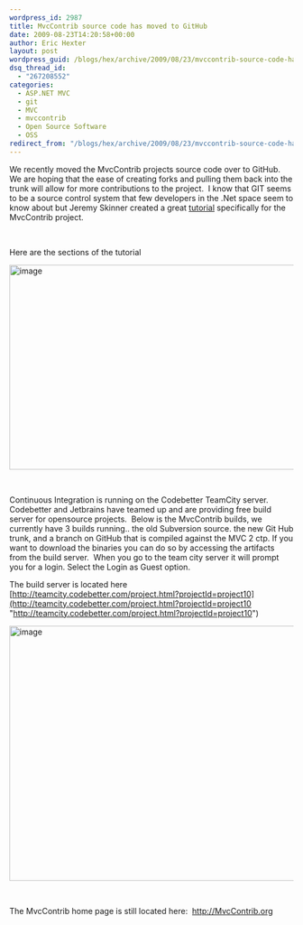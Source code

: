 ```yaml
---
wordpress_id: 2987
title: MvcContrib source code has moved to GitHub
date: 2009-08-23T14:20:58+00:00
author: Eric Hexter
layout: post
wordpress_guid: /blogs/hex/archive/2009/08/23/mvccontrib-source-code-has-moved-to-github.aspx
dsq_thread_id:
  - "267208552"
categories:
  - ASP.NET MVC
  - git
  - MVC
  - mvccontrib
  - Open Source Software
  - OSS
redirect_from: "/blogs/hex/archive/2009/08/23/mvccontrib-source-code-has-moved-to-github.aspx/"
---
```

We recently moved the MvcContrib projects source code over to GitHub.&#160; We are hoping that the ease of creating forks and pulling them back into the trunk will allow for more contributions to the project.&#160; I know that GIT seems to be a source control system that few developers in the .Net space seem to know about but Jeremy Skinner created a great [tutorial](http://mvccontrib.github.com/MvcContrib/) specifically for the MvcContrib project.

&#160;

Here are the sections of the tutorial

[<img style="border-bottom: 0px;border-left: 0px;border-top: 0px;border-right: 0px" border="0" alt="image" src="http://lostechies.com/content/erichexter/uploads/2011/03/image_thumb_4C1BA483.png" width="1028" height="363" />](http://lostechies.com/content/erichexter/uploads/2011/03/image_0D2A23E8.png) 

&#160;

Continuous Integration is running on the Codebetter TeamCity server.&#160; Codebetter and Jetbrains have teamed up and are providing free build server for opensource projects.&#160; Below is the MvcContrib builds, we currently have 3 builds running.. the old Subversion source. the new Git Hub trunk, and a branch on GitHub that is compiled against the MVC 2 ctp. If you want to download the binaries you can do so by accessing the artifacts from the build server.&#160; When you go to the team city server it will prompt you for a login. Select the Login as Guest option.

The build server is located here [http://teamcity.codebetter.com/project.html?projectId=project10](http://teamcity.codebetter.com/project.html?projectId=project10 "http://teamcity.codebetter.com/project.html?projectId=project10") 

[<img style="border-bottom: 0px;border-left: 0px;border-top: 0px;border-right: 0px" border="0" alt="image" src="http://lostechies.com/content/erichexter/uploads/2011/03/image_thumb_5A96A0A8.png" width="1028" height="452" />](http://lostechies.com/content/erichexter/uploads/2011/03/image_4A6AD8AF.png) </p> 

&#160;

The MvcContrib home page is still located here:&#160; <http://MvcContrib.org>